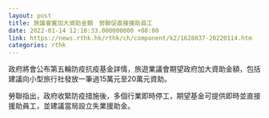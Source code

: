 ```yaml
---
layout: post
title: 旅議會冀加大資助金額　勞聯促直接援助員工
date: 2022-01-14 12:10:33.000000000 +08:00
link: https://news.rthk.hk/rthk/ch/component/k2/1628837-20220114.htm
categories: rthk
---
```


政府將會公布第五輪防疫抗疫基金詳情，旅遊業議會期望政府加大資助金額，包括建議向小型旅行社發放一筆過15萬元至20萬元資助。

勞聯指出，政府收緊防疫措施後，多個行業即時停工，期望基金可提供即時並直接援助員工，並建議當局設立失業援助金。
